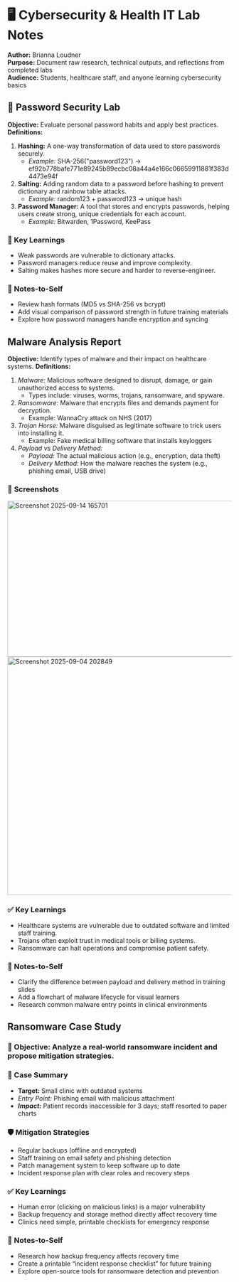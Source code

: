 # 🖥️ Cybersecurity & Health IT Lab Notes  
**Author:** Brianna Loudner  
**Purpose:** Document raw research, technical outputs, and reflections from completed labs  
**Audience:** Students, healthcare staff, and anyone learning cybersecurity basics  

## 🔐 Password Security Lab
**Objective:** Evaluate personal password habits and apply best practices.  
**Definitions:**
  1. **Hashing:** A one-way transformation of data used to store passwords securely.  
     - *Example:* SHA-256("password123") → ef92b778bafe771e89245b89ecbc08a44a4e166c06659911881f383d4473e94f  
2. **Salting:** Adding random data to a password before hashing to prevent dictionary and rainbow table attacks.  
     - *Example:* random123 + password123 → unique hash  
3. **Password Manager:** A tool that stores and encrypts passwords, helping users create strong, unique credentials for each account.  
     - *Example:* Bitwarden, 1Password, KeePass     
### 🤯 Key Learnings  
- Weak passwords are vulnerable to dictionary attacks.  
- Password managers reduce reuse and improve complexity.  
- Salting makes hashes more secure and harder to reverse-engineer.  
### 📝 Notes-to-Self  
-  Review hash formats (MD5 vs SHA-256 vs bcrypt)  
-  Add visual comparison of password strength in future training materials  
-  Explore how password managers handle encryption and syncing  

## Malware Analysis Report
**Objective:** Identify types of malware and their impact on healthcare systems.
**Definitions:**  
1. *Malware:* Malicious software designed to disrupt, damage, or gain unauthorized access to systems.  
   - Types include: viruses, worms, trojans, ransomware, and spyware.  
2. *Ransomware:* Malware that encrypts files and demands payment for decryption.  
   - Example: WannaCry attack on NHS (2017)  
3. *Trojan Horse:* Malware disguised as legitimate software to trick users into installing it.  
   - Example: Fake medical billing software that installs keyloggers  
4. *Payload vs Delivery Method:*  
   - *Payload:* The actual malicious action (e.g., encryption, data theft)  
   - *Delivery Method:* How the malware reaches the system (e.g., phishing email, USB drive)  
### 📸 **Screenshots**
<img width="696" height="351" alt="Screenshot 2025-09-14 165701" src="https://github.com/user-attachments/assets/47f2ee0f-1d2e-462d-a1a6-7c5113e71be4" />  
<img width="1653" height="536" alt="Screenshot 2025-09-04 202849" src="https://github.com/user-attachments/assets/dba81478-2f2c-4d8a-9d00-f24603cbae93" />  

### ✅ Key Learnings  
  - Healthcare systems are vulnerable due to outdated software and limited staff training.
- Trojans often exploit trust in medical tools or billing systems.
- Ransomware can halt operations and compromise patient safety.
### 📝 Notes-to-Self
-  Clarify the difference between payload and delivery method in training slides
-  Add a flowchart of malware lifecycle for visual learners
-  Research common malware entry points in clinical environments

## Ransomware Case Study  
### 🎯 Objective: Analyze a real-world ransomware incident and propose mitigation strategies.  
### 🧾 Case Summary  
- **Target:** Small clinic with outdated systems  
- *Entry Point:* Phishing email with malicious attachment  
- ***Impact:*** Patient records inaccessible for 3 days; staff resorted to paper charts
### 🛡️ Mitigation Strategies  
- Regular backups (offline and encrypted)  
- Staff training on email safety and phishing detection  
- Patch management system to keep software up to date  
- Incident response plan with clear roles and recovery steps  
### ✅ Key Learnings  
- Human error (clicking on malicious links) is a major vulnerability  
- Backup frequency and storage method directly affect recovery time  
- Clinics need simple, printable checklists for emergency response  
### 📝 Notes-to-Self  
-  Research how backup frequency affects recovery time  
-  Create a printable “incident response checklist” for future training  
-  Explore open-source tools for ransomware detection and prevention  
